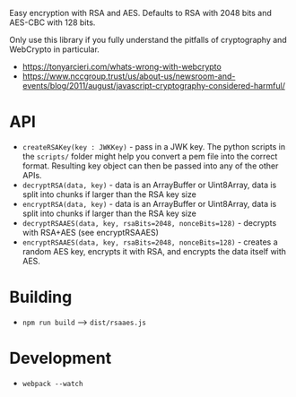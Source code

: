 Easy encryption with RSA and AES.  Defaults to RSA with 2048 bits and AES-CBC
with 128 bits.

Only use this library if you fully understand the pitfalls of cryptography and
WebCrypto in particular.

 - https://tonyarcieri.com/whats-wrong-with-webcrypto
 - https://www.nccgroup.trust/us/about-us/newsroom-and-events/blog/2011/august/javascript-cryptography-considered-harmful/

# API

 - `createRSAKey(key : JWKKey)` - pass in a JWK key. The python scripts in the
   `scripts/` folder might help you convert a pem file into the correct
   format. Resulting key object can then be passed into any of the other APIs.
 - `decryptRSA(data, key)` - data is an ArrayBuffer or Uint8Array, data is
   split into chunks if larger than the RSA key size
 - `encryptRSA(data, key)` - data is an ArrayBuffer or Uint8Array, data is
   split into chunks if larger than the RSA key size
 - `decryptRSAAES(data, key, rsaBits=2048, nonceBits=128)` - decrypts with
   RSA+AES (see encryptRSAAES)
 - `encryptRSAAES(data, key, rsaBits=2048, nonceBits=128)` - creates a random
   AES key, encrypts it with RSA, and encrypts the data itself with AES.

# Building

 - `npm run build` --> `dist/rsaaes.js`

# Development

 - `webpack --watch`
